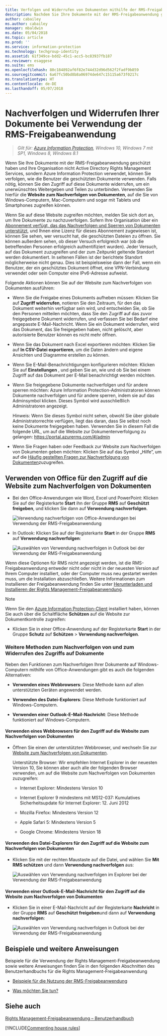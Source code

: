 ```yaml
---
title: Verfolgen und Widerrufen von Dokumenten mithilfe der RMS-Freigabeanwendung – AIP
description: Nachdem Sie Ihre Dokumente mit der RMS-Freigabeanwendung geschützt haben, können Sie nachverfolgen, wie andere mit Ihren geschützten Dokumenten verfahren. Falls nötig, können Sie den Zugriff auf diese Dokumente widerrufen, um ein unerwünschtes Weitergeben und Teilen zu unterbinden.
author: cabailey
ms.author: cabailey
manager: mbaldwin
ms.date: 05/04/2018
ms.topic: article
ms.prod: ''
ms.service: information-protection
ms.technology: techgroup-identity
ms.assetid: 61f349ce-bdd2-45c1-acc5-bc83937fb187
ms.reviewer: esaggese
ms.suite: ems
ms.openlocfilehash: 80c184892af6f82e744d32d96d562f2fadf9b859
ms.sourcegitcommit: 6a67fc50bd8b8a06974de647c15115a673f0217c
ms.translationtype: HT
ms.contentlocale: de-DE
ms.lasthandoff: 05/07/2018
---
```

# <a name="track-and-revoke-your-documents-when-you-use-the-rms-sharing-application"></a>Nachverfolgen und Widerrufen Ihrer Dokumente bei Verwendung der RMS-Freigabeanwendung

>*Gilt für: [Azure Information Protection](https://azure.microsoft.com/pricing/details/information-protection), Windows 10, Windows 7 mit SP1, Windows 8, Windows 8.1*

Wenn Sie Ihre Dokumente mit der RMS-Freigabeanwendung geschützt haben und Ihre Organisation nicht Active Directory Rights Management Services, sondern Azure Information Protection verwendet, können Sie verfolgen, wie die Benutzer die geschützten Dokumente verwenden. Falls nötig, können Sie den Zugriff auf diese Dokumente widerrufen, um ein unerwünschtes Weitergeben und Teilen zu unterbinden. Verwenden Sie hierfür die **Website zum Nachverfolgen von Dokumenten**, auf die Sie von Windows-Computern, Mac-Computern und sogar mit Tablets und Smartphones zugreifen können.

Wenn Sie auf diese Website zugreifen möchten, melden Sie sich dort an, um Ihre Dokumente zu nachzuverfolgen. Sofern Ihre Organisation über ein [Abonnement verfügt, das das Nachverfolgen und Sperren von Dokumenten unterstützt](https://www.microsoft.com/cloud-platform/azure-information-protection-features), und Ihnen eine Lizenz für dieses Abonnement zugewiesen ist, können Sie sehen, wer versucht hat, die geschützten Dateien zu öffnen. Sie können außerdem sehen, ob dieser Versuch erfolgreich war (ob die betreffenden Personen erfolgreich authentifiziert wurden). Jeder Versuch, auf das Dokument zuzugreifen und der zum Zeitpunkt geltende Standort werden dokumentiert. In seltenen Fällen ist der berichtete Standort möglicherweise nicht genau. Dies ist beispielsweise dann der Fall, wenn ein Benutzer, der ein geschütztes Dokument öffnet, eine VPN-Verbindung verwendet oder sein Computer eine IPv6-Adresse aufweist.

Folgende Aktionen können Sie auf der Website zum Nachverfolgen von Dokumenten ausführen:

- Wenn Sie die Freigabe eines Dokuments aufheben müssen: Klicken Sie auf **Zugriff widerrufen**, notieren Sie den Zeitraum, für den das Dokument weiterhin verfügbar sein wird, und entscheiden Sie, ob Sie den Personen mitteilen möchten, dass Sie den Zugriff auf das zuvor freigegebene Dokument widerrufen, und verfassen Sie bei Bedarf eine angepasste E-Mail-Nachricht. Wenn Sie ein Dokument widerrufen, wird das Dokument, das Sie freigegeben haben, nicht gelöscht, aber autorisierte Benutzer können es nicht mehr öffnen.

- Wenn Sie das Dokument nach Excel exportieren möchten: Klicken Sie auf **In CSV-Datei exportieren**, um die Daten ändern und eigene Ansichten und Diagramme erstellen zu können.

- Wenn Sie E-Mail-Benachrichtigungen konfigurieren möchten: Klicken Sie auf **Einstellungen** , und geben Sie an, wie und ob Sie bei einem Zugriff auf das Dokument per E-Mail benachrichtigt werden möchten.

- Wenn Sie freigegebene Dokumente nachverfolgen und für andere sperren möchten: Azure Information Protection-Administratoren können Dokumente nachverfolgen und für andere sperren, indem sie auf das Adminsymbol klicken. Dieses Symbol wird ausschließlich Administratoren angezeigt.
    
    Hinweis: Wenn Sie dieses Symbol nicht sehen, obwohl Sie über globale Administratorrechte verfügen, liegt das daran, dass Sie selbst noch keine Dokumente freigegeben haben. Verwenden Sie in diesem Fall die folgende URL, um auf die Website zur Dokumentenverfolgung zu gelangen: https://portal.azurerms.com/#/admin

- Wenn Sie Fragen haben oder Feedback zur Website zum Nachverfolgen von Dokumenten geben möchten: Klicken Sie auf das Symbol „Hilfe“, um auf die [Häufig gestellten Fragen zur Nachverfolgung von Dokumenten](http://go.microsoft.com/fwlink/?LinkId=523977)zuzugreifen.

## <a name="using-office-to-access-the-document-tracking-site"></a>Verwenden von Office für den Zugriff auf die Website zum Nachverfolgen von Dokumenten

- Bei den Office-Anwendungen wie Word, Excel und PowerPoint: Klicken Sie auf der Registerkarte **Start** ihn der Gruppe **RMS** auf **Geschützt freigeben**, und klicken Sie dann auf **Verwendung nachverfolgen**.

    ![Verwendung nachverfolgen von Office-Anwendungen bei Verwendung der RMS-Freigabeanwendung ](../media/ADRMS_MSRMSApp_OfficeToolbarTrackUsage.png)

- In Outlook: Klicken Sie auf der Registerkarte **Start** in der Gruppe  **RMS** auf **Verwendung nachverfolgen**:

    ![Auswählen von Verwendung nachverfolgen in Outlook bei der Verwendung der RMS-Freigabeanwendung ](../media/ADRMS_MSRMSApp_OutlookTrackUsage.png)

Wenn diese Optionen für RMS nicht angezeigt werden, ist die RMS-Freigabeanwendung entweder nicht oder nicht in der neuesten Version auf Ihrem Computer installiert, oder der Computer muss neu gestartet werden muss, um die Installation abzuschließen. Weitere Informationen zum Installieren der Freigabeanwendung finden Sie unter [Herunterladen und Installieren der Rights Management-Freigabeanwendung](install-sharing-app.md).

> [!NOTE] 
> Wenn Sie den [Azure Information Protection-Client](../rms-client/info-protect-client.md) installiert haben, können Sie auch über die Schaltfläche **Schützen** auf die Website zur Dokumentkontrolle zugreifen: 
> 
> - Klicken Sie in einer Office-Anwendung auf der Registerkarte **Start** in der Gruppe **Schutz** auf **Schützen**  >  **Verwendung nachverfolgen**. 

### <a name="other-ways-to-track-and-revoke-your-documents"></a>Weitere Methoden zum Nachverfolgen von und zum Widerrufen des Zugriffs auf Dokumente
Neben den Funktionen zum Nachverfolgen Ihrer Dokumente auf Windows-Computern mithilfe von Office-Anwendungen gibt es auch die folgenden Alternativen:

-   **Verwenden eines Webbrowsers**: Diese Methode kann auf allen unterstützten Geräten angewendet werden.

-   **Verwenden des Datei-Explorers**: Diese Methode funktioniert auf Windows-Computern.

-   **Verwenden einer Outlook-E-Mail-Nachricht**: Diese Methode funktioniert auf Windows-Computern.

#### <a name="using-a-web-browser-to-access-the-doc-tracking-site"></a>Verwenden eines Webbrowsers für den Zugriff auf die Website zum Nachverfolgen von Dokumenten

- Öffnen Sie einen der unterstützten Webbrowser, und wechseln Sie zur [Website zum Nachverfolgen von Dokumenten](http://go.microsoft.com/fwlink/?LinkId=529562).

    Unterstützte Browser: Wir empfehlen Internet Explorer in der neuesten Version 10, Sie können aber auch alle der folgenden Browser verwenden, um auf die Website zum Nachverfolgen von Dokumenten zuzugreifen:

    -   Internet Explorer: Mindestens Version 10

    -   Internet Explorer 9 mindestens mit MS12-037: Kumulatives Sicherheitsupdate für Internet Explorer: 12. Juni 2012

    -   Mozilla Firefox: Mindestens Version 12

    -   Apple Safari 5: Mindestens Version 5

    -   Google Chrome: Mindestens Version 18

#### <a name="using-file-explorer-to-access-the-doc-tracking-site"></a>Verwenden des Datei-Explorers für den Zugriff auf die Website zum Nachverfolgen von Dokumenten

- Klicken Sie mit der rechten Maustaste auf die Datei, und wählen Sie **Mit RMS schützen** und dann **Verwendung nachverfolgen** aus:

    ![Auswählen von Verwendung nachverfolgen im Explorer bei der Verwendung der RMS-Freigabeanwendung](../media/ADRMS_MSRMSApp_ExplorerTrackUsage.png)

#### <a name="using-an-outlook-email-message-to-access-the-doc-tracking-site"></a>Verwenden einer Outlook-E-Mail-Nachricht für den Zugriff auf die Website zum Nachverfolgen von Dokumenten

- Klicken Sie in einer E-Mail-Nachricht auf der Registerkarte **Nachricht** in der Gruppe  **RMS** auf **Geschützt freigeben**und dann auf **Verwendung nachverfolgen**:

    ![Auswählen von Verwendung nachverfolgen in Outlook bei der Verwendung der RMS-Freigabeanwendung](../media/ADRMS_MSRMSApp_OutlookMessageTrackUsage.png)

## <a name="examples-and-other-instructions"></a>Beispiele und weitere Anweisungen
Beispiele für die Verwendung der Rights Management-Freigabeanwendung sowie weitere Anweisungen finden Sie in den folgenden Abschnitten des Benutzerhandbuchs für die Rights Management-Freigabeanwendung

-   [Beispiele für die Nutzung der RMS-Freigabeanwendung](sharing-app-user-guide.md#examples-for-using-the-rms-sharing-application)

-   [Was möchten Sie tun?](sharing-app-user-guide.md#what-do-you-want-to-do)

## <a name="see-also"></a>Siehe auch
[Rights Management-Freigabeanwendung – Benutzerhandbuch](sharing-app-user-guide.md)

[!INCLUDE[Commenting house rules](../includes/houserules.md)]